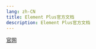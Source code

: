 ```yaml
---
lang: zh-CN
title: Element Plus官方文档
description: Element Plus官方文档
---
```

[官网](https://staging-cn.vuejs.org/guide/introduction.html) 